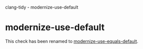 clang-tidy - modernize-use-default

modernize-use-default
=====================

This check has been renamed to
[modernize-use-equals-default](https://clang.llvm.org/extra/clang-tidy/checks/modernize-use-equals-default.html).
